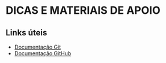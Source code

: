 # DICAS E MATERIAIS DE APOIO

## Links úteis 

- [Documentação Git](https://git-scm.com/docs/git/pt_BR)
- [Documentação GitHub](https://docs.github.com/pt)